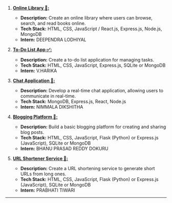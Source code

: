1. **[Online Library 💼:](https://github.com/CodeMacrocosm/Online-Library)**
   - **Description:** Create an online library where users can browse, search, and read books online. 
   - **Tech Stack:** HTML, CSS, JavaScript / React.js, Express.js, Node.js, MongoDB 
   - **Intern:** DEEPENDRA LODHIYAL

2. **[To-Do List App ✅:](https://github.com/CodeMacrocosm/TODO-List-App)**
   - **Description:** Create a to-do list application for managing tasks.
   - **Tech Stack:** HTML, CSS, JavaScript, Express.js, SQLite or MongoDB
   - **Intern:** V.HARIKA

3. **[Chat Application 💬:](https://github.com/CodeMacrocosm/Chat-App)**
   - **Description:** Develop a real-time chat application, allowing users to communicate in real-time.
   - **Tech Stack:** MongoDB, Express.js, React, Node.js
   - **Intern:** NIMMALA DIKSHITHA

4. **[Blogging Platform 📝:](https://github.com/CodeMacrocosm/Blogging-Platform)**
   - **Description:** Build a basic blogging platform for creating and sharing blog posts.
   - **Tech Stack:** HTML, CSS, JavaScript, Flask (Python) or Express.js (JavaScript), SQLite or MongoDB
   - **Intern:** BHANU PRASAD REDDY DOKURU

5. **[URL Shortener Service 🔗:](https://github.com/CodeMacrocosm/URL-Shortener-Service)**
   - **Description:** Create a URL shortening service to generate short URLs from long ones.
   - **Tech Stack:** HTML, CSS, JavaScript, Flask (Python) or Express.js (JavaScript), SQLite or MongoDB
   - **Intern:** PRABHATI TIWARI
  
----

